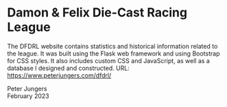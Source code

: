 # Damon & Felix Die-Cast Racing League  

The DFDRL website contains statistics and historical information related to the league. It was built using the Flask web framework and using Bootstrap for CSS styles. It also includes custom CSS and JavaScript, as well as a database I designed and constructed. URL: https://www.peterjungers.com/dfdrl/

Peter Jungers  
February 2023